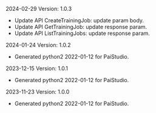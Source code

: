 2024-02-29 Version: 1.0.3
- Update API CreateTrainingJob: update param body.
- Update API GetTrainingJob: update response param.
- Update API ListTrainingJobs: update response param.


2024-01-24 Version: 1.0.2
- Generated python2 2022-01-12 for PaiStudio.

2023-12-15 Version: 1.0.1
- Generated python2 2022-01-12 for PaiStudio.

2023-11-23 Version: 1.0.0
- Generated python2 2022-01-12 for PaiStudio.

